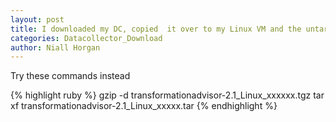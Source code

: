 ```yaml
---
layout: post
title: I downloaded my DC, copied  it over to my Linux VM and the untar failed.  Any ideas?
categories: Datacollector_Download
author: Niall Horgan
---
```

Try these commands instead
 
{% highlight ruby %}
gzip -d transformationadvisor-2.1_Linux_xxxxxx.tgz
tar xf transformationadvisor-2.1_Linux_xxxxx.tar
{% endhighlight %}

